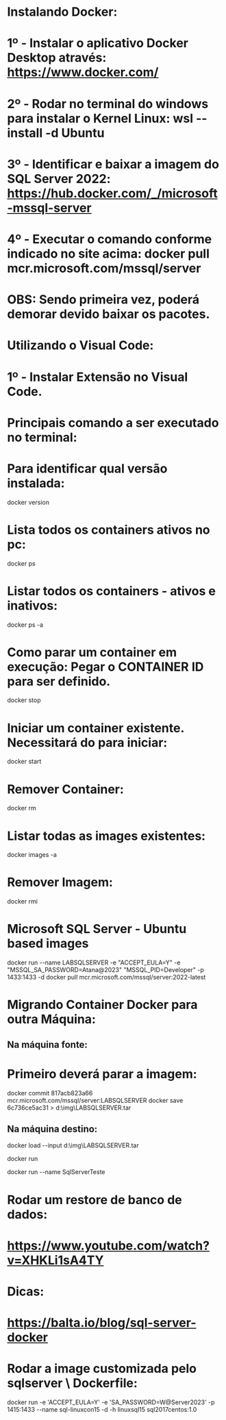 #
# Instalando Docker:
#   1º - Instalar o aplicativo Docker Desktop através: https://www.docker.com/
#   2º - Rodar no terminal do windows para instalar o Kernel Linux: wsl --install -d Ubuntu
#   3º - Identificar e baixar a imagem do SQL Server 2022: https://hub.docker.com/_/microsoft-mssql-server
#   4º - Executar o comando conforme indicado no site acima: docker pull mcr.microsoft.com/mssql/server
#		OBS: Sendo primeira vez, poderá demorar devido baixar os pacotes.
#

# Utilizando o Visual Code:
#   1º - Instalar Extensão no Visual Code.
#

# Principais comando a ser executado no terminal:

# Para identificar qual versão instalada:
docker version

# Lista todos os containers ativos no pc:
docker ps

# Listar todos os containers - ativos e inativos:
docker ps -a

# Como parar um container em execução: Pegar o CONTAINER ID para ser definido.
docker stop <CONTAINER ID>

# Iniciar um container existente. Necessitará do <CONTAINER ID> para iniciar:
docker start <CONTAINER ID>

# Remover Container:
docker rm <CONTAINER ID>

# Listar todas as images existentes:
docker images -a

# Remover Imagem:
docker rmi <IMAGE ID>


# Microsoft SQL Server - Ubuntu based images

docker run --name LABSQLSERVER -e "ACCEPT_EULA=Y" -e "MSSQL_SA_PASSWORD=Atana@2023" "MSSQL_PID=Developer" -p 1433:1433 -d docker pull mcr.microsoft.com/mssql/server:2022-latest


# Migrando Container Docker para outra Máquina:

## Na máquina fonte:
# Primeiro deverá parar a imagem:

docker commit 817acb823a66 mcr.microsoft.com/mssql/server:LABSQLSERVER
docker save 6c736ce5ac31 > d:\img\LABSQLSERVER.tar


## Na máquina destino:

docker load --input d:\img\LABSQLSERVER.tar

docker run <argumentos-para-container>

docker run --name SqlServerTeste





# Rodar um restore de banco de dados:
# https://www.youtube.com/watch?v=XHKLi1sA4TY

# Dicas:
# https://balta.io/blog/sql-server-docker



# Rodar a image customizada pelo sqlserver \ Dockerfile:

docker run -e 'ACCEPT_EULA=Y' -e 'SA_PASSWORD=W@Server2023' -p 1415:1433 --name sql-linuxcon15 -d -h linuxsql15 sql2017centos:1.0


